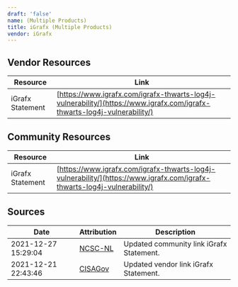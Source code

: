 ```yaml
---
draft: 'false'
name: (Multiple Products)
title: iGrafx (Multiple Products)
vendor: iGrafx
---
```


## Vendor Resources
| Resource | Link |
| --- | --- |
| iGrafx Statement | [https://www.igrafx.com/igrafx-thwarts-log4j-vulnerability/](https://www.igrafx.com/igrafx-thwarts-log4j-vulnerability/) |

## Community Resources
| Resource | Link |
| --- | --- |
| iGrafx Statement | [https://www.igrafx.com/igrafx-thwarts-log4j-vulnerability/](https://www.igrafx.com/igrafx-thwarts-log4j-vulnerability/) |


## Sources
| Date | Attribution | Description |
| --- | --- | --- |
| 2021-12-27 15:29:04 | [NCSC-NL](https://github.com/NCSC-NL/log4shell/blob/main/software/README.md) | Updated community link iGrafx Statement.  |
| 2021-12-21 22:43:46 | [CISAGov](https://raw.githubusercontent.com/cisagov/log4j-affected-db/develop/README.md) | Updated vendor link iGrafx Statement.  |
